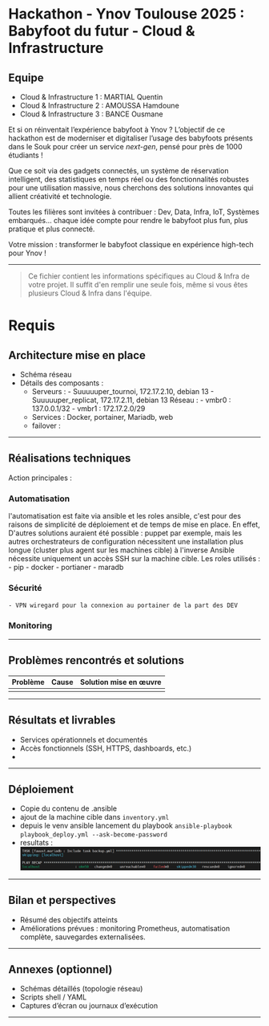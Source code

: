 # Hackathon - Ynov Toulouse 2025 : Babyfoot du futur - Cloud & Infrastructure

## Equipe

- Cloud & Infrastructure 1 : MARTIAL Quentin
- Cloud & Infrastructure 2 : AMOUSSA Hamdoune
- Cloud & Infrastructure 3 : BANCE Ousmane

Et si on réinventait l’expérience babyfoot à Ynov ? L’objectif de ce hackathon est de moderniser et digitaliser l’usage des babyfoots présents dans le Souk pour créer un service _next-gen_, pensé pour près de 1000 étudiants !

Que ce soit via des gadgets connectés, un système de réservation intelligent, des statistiques en temps réel ou des fonctionnalités robustes pour une utilisation massive, nous cherchons des solutions innovantes qui allient créativité et technologie.

Toutes les filières sont invitées à contribuer : Dev, Data, Infra, IoT, Systèmes embarqués… chaque idée compte pour rendre le babyfoot plus fun, plus pratique et plus connecté.

Votre mission : transformer le babyfoot classique en expérience high-tech pour Ynov !

---

> Ce fichier contient les informations spécifiques au Cloud & Infra de votre projet. Il suffit d'en remplir une seule fois, même si vous êtes plusieurs Cloud & Infra dans l'équipe.

# Requis



## Architecture mise en place

- Schéma réseau 
- Détails des composants :
  - Serveurs :
        - Suuuuuper_tournoi, 172.17.2.10, debian 13
        - Suuuuuper_replicat, 172.17.2.11, debian 13
   Réseau :
        - vmbr0 : 137.0.0.1/32 
        - vmbr1 : 172.17.2.0/29
  - Services : Docker, portainer, Mariadb, web
  - failover : 


---

## Réalisations techniques
Action principales : 
 ### Automatisation 
 l'automatisation est faite via ansible et les roles ansible, c'est pour des raisons de simplicité de déploiement et de temps de mise en place. 
 En effet, D'autres solutions auraient été possible : puppet par exemple, mais les autres orchestrateurs de configuration nécessitent une installation plus longue (cluster plus agent sur les machines cible) à l'inverse Ansible nécessite uniquement un accès SSH sur la machine cible.
 Les roles utilisés : 
                        - pip
                        - docker
                        - portianer
                        - maradb
 ### Sécurité 
    - VPN wiregard pour la connexion au portainer de la part des DEV 
 ### Monitoring

---

## Problèmes rencontrés et solutions
| Problème | Cause | Solution mise en œuvre |
|-----------|--------|------------------------|
|  |  |  |


---

## Résultats et livrables
- Services opérationnels et documentés
- Accès fonctionnels (SSH, HTTPS, dashboards, etc.)
- 

---

## Déploiement

- Copie du contenu de .ansible 
- ajout de la machine cible dans `inventory.yml`
- depuis le venv ansible lancement du playbook `ansible-playbook playbook_deploy.yml --ask-become-password`
- resultats : 
![alt text](image.png)

---

## Bilan et perspectives
- Résumé des objectifs atteints
- Améliorations prévues : monitoring Prometheus, automatisation complète, sauvegardes externalisées.

---

## Annexes (optionnel)
- Schémas détaillés (topologie réseau)
- Scripts shell / YAML
- Captures d’écran ou journaux d’exécution

---
